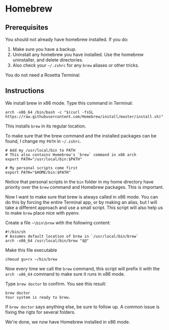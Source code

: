 # Homebrew

## Prerequisites

You should not already have homebrew installed. If you do:

1. Make sure you have a backup.
2. Uninstall any homebrew you have installed. Use the homebrew uninstaller, and delete directories.
3. Also check your `~/.zshrc` for any `brew` aliases or other tricks.

You do not need a Rosetta Terminal.

## Instructions

We install brew in x86 mode. Type this command in Terminal:

```
arch -x86_64 /bin/bash -c "$(curl -fsSL https://raw.githubusercontent.com/Homebrew/install/master/install.sh)"
```

This installs `brew` in its regular location.

To make sure that the brew command and the installed packages can be found, I change my `PATH` in `~/.zshrc`.

```
# Add my /usr/local/bin to PATH
# This also contains Homebrew's `brew` command in x86 arch
export PATH="/usr/local/bin:$PATH"

# My personal scripts come first
export PATH="$HOME/bin:$PATH"
```

Notice that personal scripts in the `bin` folder in my home directory have priority over the `brew` command and Homebrew packages. This is important.

Now I want to make sure that brew is always called in x86 mode. You can do this by forcing the entire Terminal app, or by making an alias, but I will take a different approach and use a small script. This script will also help us to make `brew` place nice with pyenv.

Create a file `~\bin\brew` with the following content:

```
#!/bin/sh
# Assumes default location of brew in `/usr/local/bin/brew`
arch -x86_64 /usr/local/bin/brew "$@"
```

Make this file executable

```
chmoud gu+rx ~/bin/brew
```

Now every time we call the `brew` command, this script will prefix it with the `arch -x86_64` command to make sure it runs in x86 mode.

Type `brew doctor` to confirm. You see this result:

```
brew doctor
Your system is ready to brew.
```

If `brew doctor` says anything else, be sure to follow up. A common issue is fixing the rigts for several folders.

We're done, we now have Homebrew installed in x86 mode.

